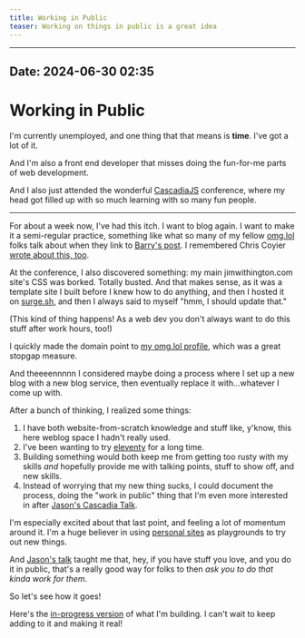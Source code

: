 ```yaml
---
title: Working in Public
teaser: Working on things in public is a great idea
---
```


---

## Date: 2024-06-30 02:35

# Working in Public

I'm currently unemployed, and one thing that that means is **time**. I've got a lot of it.

And I'm also a front end developer that misses doing the fun-for-me parts of web development.

And I also just attended the wonderful [CascadiaJS][cascadia] conference, where my head got filled up with so much learning with so many fun people.

---

For about a week now, I've had this itch. I want to blog again. I want to make it a semi-regular practice, something like what so many of my fellow [omg.lol][omg] folks talk about when they link to [Barry's post][justblog]. I remembered Chris Coyier [wrote about this, too][coyier].

At the conference, I also discovered something: my main jimwithington.com site's CSS was borked. Totally busted. And that makes sense, as it was a template site I built before I knew how to do anything, and then I hosted it on [surge.sh](https://surge.sh/), and then I always said to myself "hmm, I should update that."

(This kind of thing happens! As a web dev you don't always want to do this stuff after work hours, too!)

I quickly made the domain point to [my omg.lol profile][omgprofile], which was a great stopgap measure.

And theeeennnnn I considered maybe doing a process where I set up a new blog with a new blog service, then eventually replace it with...whatever I come up with.

After a bunch of thinking, I realized some things:

1. I have both website-from-scratch knowledge and stuff like, y'know, this here weblog space I hadn't really used.
2. I've been wanting to try [eleventy][11ty] for a long time.
3. Building something would both keep me from getting too rusty with my skills _and_ hopefully provide me with talking points, stuff to show off, and new skills.
4. Instead of worrying that my new thing sucks, I could document the process, doing the "work in public" thing that I'm even more interested in after [Jason's Cascadia Talk][jasonstalk].

I'm especially excited about that last point, and feeling a lot of momentum around it. I'm a huge believer in using [personal sites][personal] as playgrounds to try out new things.

And [Jason's talk][jasonstalk] taught me that, hey, if you have stuff you love, and you do it in public, that's a really good way for folks to then _ask you to do that kinda work for them_.

So let's see how it goes!

Here's the [in-progress version][netlify] of what I'm building. I can't wait to keep adding to it and making it real!

[cascadia]: https://cascadiajs.com/2024
[omg]: https://home.omg.lol/
[justblog]: https://bjhess.com/posts/you-re-a-blogger-not-an-essayist
[coyier]: https://chriscoyier.net/2022/06/27/there-is-no-bar/
[11ty]: https://www.11ty.dev/
[jasonstalk]: https://cascadiajs.com/2024/talks/putting-fun-back-into-coding
[netlify]: https://earnest-cactus-e2ee4c.netlify.app/
[omgprofile]: https://jwithy.omg.lol/
[personal]: https://personalsit.es/
